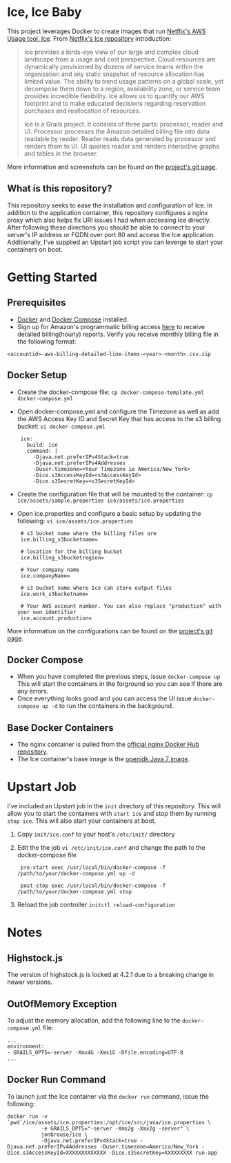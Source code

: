 # Ice, Ice Baby 

This project leverages Docker to create images that run [Netflix's AWS Usage tool, Ice](https://github.com/Netflix/ice). From [Netflix's Ice repository](https://github.com/Netflix/ice) introduction:

> Ice provides a birds-eye view of our large and complex cloud landscape
> from a usage and cost perspective. Cloud resources are dynamically
> provisioned by dozens of service teams within the organization and any
> static snapshot of resource allocation has limited value. The ability
> to trend usage patterns on a global scale, yet decompose them down to
> a region, availability zone, or service team provides incredible
> flexibility. Ice allows us to quantify our AWS footprint and to make
> educated decisions regarding reservation purchases and reallocation of
> resources.
> 
> Ice is a Grails project. It consists of three parts: processor, reader
> and UI. Processor processes the Amazon detailed billing file into data
> readable by reader. Reader reads data generated by processor and
> renders them to UI. UI queries reader and renders interactive graphs
> and tables in the browser.

More information and screenshots can be found on the [project's git page](https://github.com/Netflix/ice). 

## What is this repository?

This repository seeks to ease the installation and configuration of Ice. In addition to the application container, this repository configures a nginx proxy which also helps fix URI issues I had when accessing Ice directly. After following these directions you should be able to connect to your server's IP address or FQDN over port 80 and access the Ice application. Additionally, I've supplied an Upstart job script you can leverge to start your containers on boot.

# Getting Started

## Prerequisites 

 - [Docker](https://docs.docker.com/installation/) and [Docker Compose](https://docs.docker.com/compose/install/) installed.
 - Sign up for Amazon's programmatic billing access [here](http://docs.aws.amazon.com/awsaccountbilling/latest/aboutv2/detailed-billing-reports.html) to receive detailed billing(hourly) reports. Verify you receive monthly billing file in the following format: 
 
 ```<accountid>-aws-billing-detailed-line-items-<year>-<month>.csv.zip```


## Docker Setup

 - Create the docker-compose file: `cp docker-compose-template.yml docker-compose.yml` 
 - Open docker-compose.yml and configure the Timezone as well as add the AWS Access Key ID and Secret Key that has access to the s3 billing bucket: `vi docker-compose.yml`

	    ice:
	      build: ice
	      command: |
	        -Djava.net.preferIPv4Stack=true
	        -Djava.net.preferIPv4Addresses
	        -Duser.timezone=<Your Timezone ie America/New_York>
	        -Dice.s3AccessKeyId=<s3AccessKeyId>
	        -Dice.s3SecretKey=<s3SecretKeyId>
       
 - Create the configuration file that will be mounted to the container: `cp ice/assets/sample.properties ice/assets/ice.properties`
 - Open ice.properties and configure a basic setup by updating the following: `vi ice/assets/ice.properties` 
    
	    # s3 bucket name where the billing files are
	    ice.billing_s3bucketname=

	    # location for the billing bucket
	    ice.billing_s3bucketregion=
	    
	    # Your company name
	    ice.companyName=
	    
	    # s3 bucket name where Ice can store output files
	    ice.work_s3bucketname=
	    
	    # Your AWS account number. You can also replace "production" with your own identifier 
	    ice.account.production=

More information on the configurations can be found on the [project's git page](https://github.com/Netflix/ice). 

## Docker Compose

 - When you have completed the previous steps, issue `docker-compose up` This will start the containers in the forground so you can see if there are any errors.
 - Once everything looks good and you can access the UI issue `docker-compose up -d` to run the containers in the background.

## Base Docker Containers

- The nginx container is pulled from the [official nginx Docker Hub repository](https://registry.hub.docker.com/_/nginx/).
- The Ice container's base image is the [openjdk Java 7 image](https://hub.docker.com/_/openjdk/).

# Upstart Job

I've included an Upstart job in the `init` directory of this repository. This will allow you to start the containers with `start ice` and stop them by running `stop ice`.  This will also start your containers at boot.

1. Copy `init/ice.conf` to your host's `/etc/init/` directory
2. Edit the the job `vi /etc/init/ice.conf` and change the path to the docker-compose file
	
	    pre-start exec /usr/local/bin/docker-compose -f /path/to/your/docker-compose.yml up -d

		post-stop exec /usr/local/bin/docker-compose -f /path/to/your/docker-compose.yml stop

4. Reload the job controller `initctl reload-configuration`

# Notes

## Highstock.js

The version of highstock.js is locked at 4.2.1 due to a breaking change in newer versions.

## OutOfMemory Exception

To adjust the memory allocation, add the following line to the `docker-compose.yml` file:

```
...
environment:
- GRAILS_OPTS=-server -Xmx4G -Xms1G -Dfile.encoding=UTF-8
...
```

## Docker Run Command

To launch just the Ice container via the `docker run` command, issue the following:

```
docker run -v `pwd`/ice/assets/ice.properties:/opt/ice/src/java/ice.properties \
           -e GRAILS_OPTS="-server -Xms2g -Xmx2g -server" \
           jonbrouse/ice \
           -Djava.net.preferIPv4Stack=true -Djava.net.preferIPv4Addresses -Duser.timezone=America/New_York -Dice.s3AccessKeyId=XXXXXXXXXXXXX -Dice.s3SecretKey=XXXXXXXXX run-app
```
